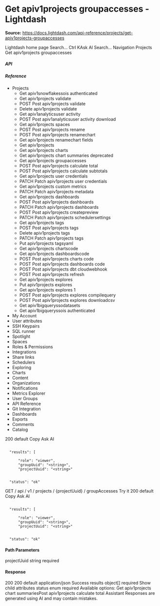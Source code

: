 # Get apiv1projects groupaccesses - Lightdash

**Source:** https://docs.lightdash.com/api-reference/projects/get-apiv1projects-groupaccesses

Lightdash home page
Search...
Ctrl KAsk AI
Search...
Navigation
Projects
Get apiv1projects groupaccesses
##### API


##### Reference
  * Projects
    * Get apiv1snowflakessois authenticated
    * Get apiv1projects validate
    * POST
Post apiv1projects validate
    * Delete apiv1projects validate
    * Get apiv1analyticsuser activity
    * POST
Post apiv1analyticsuser activity download
    * Get apiv1projects spaces
    * POST
Post apiv1projects rename
    * POST
Post apiv1projects renamechart
    * Get apiv1projects renamechart fields
    * Get apiv1projects
    * Get apiv1projects charts
    * Get apiv1projects chart summaries
deprecated
    * Get apiv1projects groupaccesses
    * POST
Post apiv1projects calculate total
    * POST
Post apiv1projects calculate subtotals
    * Get apiv1projects user credentials
    * PATCH
Patch apiv1projects user credentials
    * Get apiv1projects custom metrics
    * PATCH
Patch apiv1projects metadata
    * Get apiv1projects dashboards
    * POST
Post apiv1projects dashboards
    * PATCH
Patch apiv1projects dashboards
    * POST
Post apiv1projects createpreview
    * PATCH
Patch apiv1projects schedulersettings
    * Get apiv1projects tags
    * POST
Post apiv1projects tags
    * Delete apiv1projects tags
    * PATCH
Patch apiv1projects tags
    * Put apiv1projects tagsyaml
    * Get apiv1projects chartscode
    * Get apiv1projects dashboardscode
    * POST
Post apiv1projects charts code
    * POST
Post apiv1projects dashboards code
    * POST
Post apiv1projects dbt cloudwebhook
    * POST
Post apiv1projects refresh
    * Get apiv1projects explores
    * Put apiv1projects explores
    * Get apiv1projects explores 1
    * POST
Post apiv1projects explores compilequery
    * POST
Post apiv1projects explores downloadcsv
    * Get apiv1bigqueryssodatasets
    * Get apiv1bigqueryssois authenticated
  * My Account
  * User attributes
  * SSH Keypairs
  * SQL runner
  * Spotlight
  * Spaces
  * Roles & Permissions
  * Integrations
  * Share links
  * Schedulers
  * Exploring
  * Charts
  * Content
  * Organizations
  * Notifications
  * Metrics Explorer
  * User Groups
  * API Reference
  * Git Integration
  * Dashboards
  * Exports
  * Comments
  * Catalog


200
default
Copy
Ask AI
```

  "results": [

      "role": "viewer",
      "groupUuid": "<string>",
      "projectUuid": "<string>"


  "status": "ok"

```

GET
/
api
/
v1
/
projects
/
{projectUuid}
/
groupAccesses
Try it
200
default
Copy
Ask AI
```

  "results": [

      "role": "viewer",
      "groupUuid": "<string>",
      "projectUuid": "<string>"


  "status": "ok"

```

#### Path Parameters
projectUuid
string
required
#### Response
200
200 default
application/json
Success
results
object[]
required
Show child attributes
status
enum<string>
required
Available options: 
Get apiv1projects chart summariesPost apiv1projects calculate total
Assistant
Responses are generated using AI and may contain mistakes.


